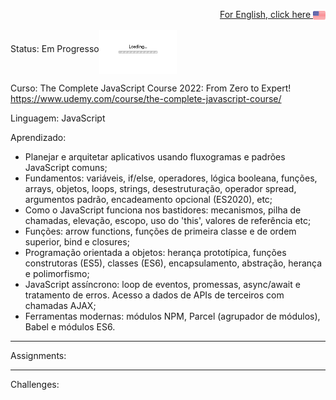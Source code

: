 <p align="right"><a href="README.md">For English, click here <img src="img/us-flag.png" height="20" align="center"></a></p>

Status: Em Progresso<img src="img/loading.gif" height="70" align="middle"></img>
 
Curso: The Complete JavaScript Course 2022: From Zero to Expert! https://www.udemy.com/course/the-complete-javascript-course/

Linguagem: JavaScript

Aprendizado:
- Planejar e arquitetar aplicativos usando fluxogramas e padrões JavaScript comuns;
- Fundamentos: variáveis, if/else, operadores, lógica booleana, funções, arrays, objetos, loops, strings, desestruturação, operador spread, argumentos padrão, encadeamento opcional (ES2020), etc;
- Como o JavaScript funciona nos bastidores: mecanismos, pilha de chamadas, elevação, escopo, uso do 'this', valores de referência etc;
- Funções: arrow functions, funções de primeira classe e de ordem superior, bind e closures;
- Programação orientada a objetos: herança prototípica, funções construtoras (ES5), classes (ES6), encapsulamento, abstração, herança e polimorfismo;
- JavaScript assíncrono: loop de eventos, promessas, async/await e tratamento de erros. Acesso a dados de APIs de terceiros com chamadas AJAX;
- Ferramentas modernas: módulos NPM, Parcel (agrupador de módulos), Babel e módulos ES6.

------------------------------------------------------------------------------------------------------------------------------------------------------- 

 

Assignments:


------------------------------------------------------------------------------------------------------------------------------------------------------- 
 

Challenges:

 

 



 

